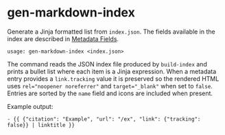 # gen-markdown-index

Generate a Jinja formatted list from `index.json`. The fields available in the index are described in [Metadata Fields](metadata-fields.md).

```
usage: gen-markdown-index <index.json>
```

The command reads the JSON index file produced by `build-index` and prints a
bullet list where each item is a Jinja expression. When a metadata entry
provides a `link.tracking` value it is preserved so the rendered HTML uses
`rel="noopener noreferrer"` and `target="_blank"` when set to `false`.
Entries are sorted by the `name` field and icons are included when present.

Example output:

```jinja
- {{ {"citation": "Example", "url": "/ex", "link": {"tracking": false}} | linktitle }}
```

